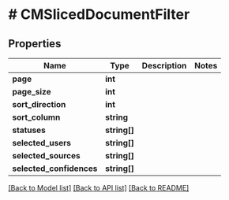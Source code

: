 # # CMSlicedDocumentFilter

## Properties

Name | Type | Description | Notes
------------ | ------------- | ------------- | -------------
**page** | **int** |  |
**page_size** | **int** |  |
**sort_direction** | **int** |  |
**sort_column** | **string** |  |
**statuses** | **string[]** |  |
**selected_users** | **string[]** |  |
**selected_sources** | **string[]** |  |
**selected_confidences** | **string[]** |  |

[[Back to Model list]](../../README.md#models) [[Back to API list]](../../README.md#endpoints) [[Back to README]](../../README.md)
